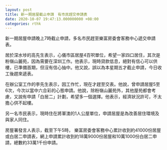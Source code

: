 ```yaml
---
layout: post
title: 新一期居屋截止申請　有市民趕交申請表
date: 2020-10-07 19:47:13.000000000 +08:00
categories: rthk
---
```


新一期居屋申請晚上7時截止申請，多名市民趕至樂富房委會客務中心遞交申請表。

居於深水埗的高先生表示，心儀市區居屋4百呎單位，希望一家四口居住，其次是粉嶺山麗苑，因為需要在深圳工作。他表示，現時貸款低息，絕對有信心可以供樓，已準備首期，但沒有信心抽中。他又說，誤以為本星期五才截止申請，今日收工後趕來遞表。

在辦公室工作的李先生表示，因工作忙，現在才趕至交表。他說，曾申請居屋5至6次，今次以當中六合彩的心態申請。他說，除粉嶺山麗苑外，其他屋苑都會考慮，又說有申請「白居二」計劃，希望多一個選擇。他表示，經濟狀況許可，不太擔心供不起樓。

另一名市民表示，現時住在將軍澳的1人公屋單位，申請居屋是為改善居住環境及與家人同住。

房屋署發言人表示，截至下午5時， 樂富房委會客務中心累計收到約41000份居屋或白居二申請表，網上申請累計收到約18萬9000份居屋和10萬1000份白居二申請，總數約33萬1千份申請。

